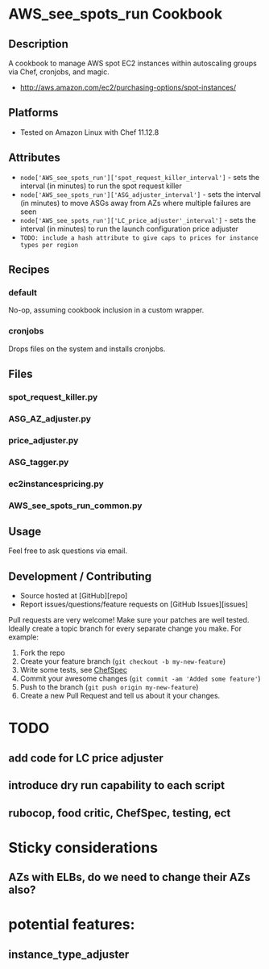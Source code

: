 # AWS_see_spots_run Cookbook

## Description

A cookbook to manage AWS spot EC2 instances within autoscaling groups via Chef, cronjobs, and magic.

- http://aws.amazon.com/ec2/purchasing-options/spot-instances/

## Platforms

* Tested on Amazon Linux with Chef 11.12.8

## Attributes
- `node['AWS_see_spots_run']['spot_request_killer_interval']` - sets the interval (in minutes) to run the spot request killer
- `node['AWS_see_spots_run']['ASG_adjuster_interval']` - sets the interval (in minutes) to move ASGs away from AZs where multiple failures are seen
- `node['AWS_see_spots_run']['LC_price_adjuster'_interval']` - sets the interval (in minutes) to run the launch configuration price adjuster
- `TODO: include a hash attribute to give caps to prices for instance types per region`

## Recipes
### default

No-op, assuming cookbook inclusion in a custom wrapper.

### cronjobs

Drops files on the system and installs cronjobs.

## Files
### spot_request_killer.py

### ASG_AZ_adjuster.py

### price_adjuster.py

### ASG_tagger.py

### ec2instancespricing.py

### AWS_see_spots_run_common.py

## Usage

Feel free to ask questions via email.


## Development / Contributing

* Source hosted at [GitHub][repo]
* Report issues/questions/feature requests on [GitHub Issues][issues]

Pull requests are very welcome! Make sure your patches are well tested.
Ideally create a topic branch for every separate change you make. For
example:

1. Fork the repo
2. Create your feature branch (`git checkout -b my-new-feature`)
3. Write some tests, see [ChefSpec](https://github.com/sethvargo/chefspec)
4. Commit your awesome changes (`git commit -am 'Added some feature'`)
4. Push to the branch (`git push origin my-new-feature`)
5. Create a new Pull Request and tell us about it your changes.

# TODO

## add code for LC price adjuster
## introduce dry run capability to each script
## rubocop, food critic, ChefSpec, testing, ect

# Sticky considerations
## AZs with ELBs, do we need to change their AZs also?

# potential features:
## instance_type_adjuster

